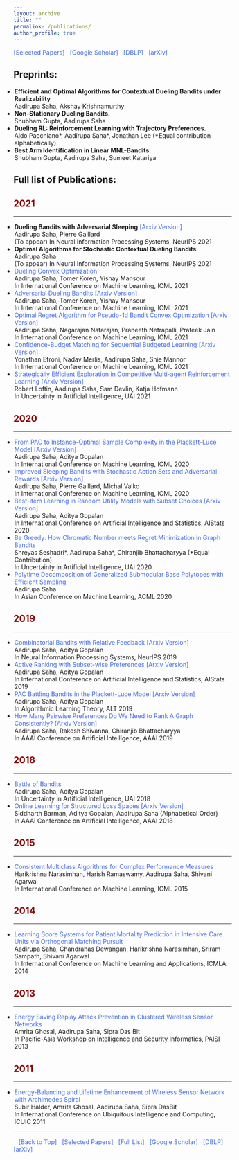```yaml
---
layout: archive
title: ""
permalink: /publications/
author_profile: true
---
```


<html>
<head>
<style>
a:link {
  color: RoyalBlue;
  background-color: transparent;
  text-decoration: none;
}

a:visited {
  color: SteelBlue;
  background-color: transparent;
  text-decoration: none;
}

a:hover {
  color: RoyalBlue;
  background-color: transparent;
  text-decoration: underline;
}

a:active {
  color: DarkRed;
  background-color: transparent;
  text-decoration: underline;
}
</style>  
</head>  
  
<body>
<a href="https://aadirupa.github.io#selected_publications">[Selected Papers]</a> &nbsp;
<a href="https://scholar.google.co.in/citations?user=7a49tQYAAAAJ&hl=en" target="_blank">[Google Scholar]</a> &nbsp;
<a href="https://dblp.org/pid/14/10003.html" target="_blank">[DBLP]</a> &nbsp;
<a href="https://arxiv.org/find/all/1/au:+saha_aadirupa/0/1/0/all/0/1" target="_blank">[arXiv]</a>  
  
<h2 style="color:SteelBlue;" vspace="0px;"><a id="preprints">Preprints:</a></h2>
  
<ul style="margin:1;padding:1">
  <li>  <b>Efficient and Optimal Algorithms for Contextual Dueling Bandits under Realizability</b> 
  <br>  Aadirupa Saha, Akshay Krishnamurthy</li>

  <li>  <b>Non-Stationary Dueling Bandits.</b> 
  <br>  Shubham Gupta, Aadirupa Saha</li>
  
  <li>  <b>Dueling RL: Reinforcement Learning with Trajectory Preferences.</b>
  <br>  Aldo Pacchiano*, Aadirupa Saha*, Jonathan Lee (*Equal contribution alphabetically)</li>
  
  <li>  <b>Best Arm Identification in Linear MNL-Bandits.</b> 
  <br>  Shubham Gupta, Aadirupa Saha, Sumeet Katariya</li>
    
</ul>  
  
<h2 style="color:SteelBlue;" vspace="-60px;"><a id="full_publications">Full list of Publications:</a></h2>
  
<h2 style="color:DarkRed;">2021</h2>  
<hr style="height:1px;border:none;color:#333;background-color:#333;" /> 
  
<ul style="margin:1;padding:1">
  <li>  <b>Dueling Bandits with Adversarial Sleeping</b> <a href="https://arxiv.org/abs/2107.02274" target="_blank" LINK="red"> [Arxiv Version]</a>
  <br>  Aadirupa Saha, Pierre Gaillard
  <br>  (To appear) In Neural Information Processing Systems, NeurIPS 2021</li>

  <li>  <b>Optimal Algorithms for Stochastic Contextual Dueling Bandits</b> 
  <br>  Aadirupa Saha
  <br>  (To appear) In Neural Information Processing Systems, NeurIPS 2021</li>
  
  <li>  <a href="http://proceedings.mlr.press/v139/saha21b.html" target="_blank">Dueling Convex Optimization</a>
  <br>  Aadirupa Saha, Tomer Koren, Yishay Mansour
  <br>  In International Conference on Machine Learning, ICML 2021</li>
  
  <li>  <a href="http://proceedings.mlr.press/v139/saha21a.html" target="_blank">Adversarial Dueling Bandits</a> <a href="https://arxiv.org/abs/2010.14563" target="_blank"> [Arxiv Version]</a>
 <br>  Aadirupa Saha, Tomer Koren, Yishay Mansour
  <br>  In International Conference on Machine Learning, ICML 2021</li>
    
  <li> <a href="http://proceedings.mlr.press/v139/saha21c.html" target="_blank">Optimal Regret Algorithm for Pseudo-1d Bandit Convex Optimization</a> <a href="https://arxiv.org/abs/2102.07387" target="_blank"> [Arxiv Version]</a>
  <br> Aadirupa Saha, Nagarajan Natarajan, Praneeth Netrapalli, Prateek Jain
  <br> In International Conference on Machine Learning, ICML 2021</li>

  <li> <a href="https://proceedings.mlr.press/v139/efroni21a.html" target="_blank">Confidence-Budget Matching for Sequential Budgeted Learning</a> <a href="https://arxiv.org/abs/2102.03400" target="_blank"> [Arxiv Version]</a>
  <br> Yonathan Efroni, Nadav Merlis, Aadirupa Saha, Shie Mannor
  <br> In International Conference on Machine Learning, ICML 2021</li>
  
   <li> <a href="https://www.auai.org/uai2021/pdf/uai2021.606.pdf" target="_blank">Strategically Efficient Exploration in Competitive Multi-agent Reinforcement Learning</a> <a href="https://arxiv.org/abs/2107.14698" target="_blank"> [Arxiv Version]</a>
  <br> Robert Loftin, Aadirupa Saha, Sam Devlin, Katja Hofmann
  <br> In Uncertainty in Artificial Intelligence, UAI 2021</li>

</ul>
 
<h2 style="color:DarkRed;">2020</h2>  
<hr style="height:1px;border:none;color:#333;background-color:#333;" /> 
  
<ul style="margin:1;padding:1">
  
  <li>  <a href="https://proceedings.mlr.press/v119/saha20b.html" target="_blank" LINK="red">From PAC to Instance-Optimal Sample Complexity in the Plackett-Luce Model</a> <a href="https://arxiv.org/abs/1903.00558" target="_blank"> [Arxiv Version]</a>
  <br>  Aadirupa Saha, Aditya Gopalan
  <br>  In International Conference on Machine Learning, ICML 2020</li>
  
  <li>  <a href="https://proceedings.mlr.press/v119/saha20a" target="_blank" LINK="red">Improved Sleeping Bandits with Stochastic Action Sets and Adversarial Rewards</a> <a href="https://arxiv.org/abs/2004.06248" target="_blank"> [Arxiv Version]</a>
  <br>  Aadirupa Saha, Pierre Gaillard, Michal Valko
  <br>  In International Conference on Machine Learning, ICML 2020</li>
    
  <li>  <a href="https://proceedings.mlr.press/v108/aadirupa-saha20a.html" target="_blank">Best-item Learning in Random Utility Models with Subset Choices</a> <a href="https://arxiv.org/abs/2002.07994" target="_blank"> [Arxiv Version]</a>
  <br> Aadirupa Saha, Aditya Gopalan
  <br>  In International Conference on Artificial Intelligence and Statistics, AIStats 2020</li>  
  
  <li> <a href="http://proceedings.mlr.press/v115/s20a.html" target="_blank">Be Greedy: How Chromatic Number meets Regret Minimization in Graph Bandits</a>
  <br> Shreyas Seshadri*, Aadirupa Saha*, Chiranjib Bhattacharyya (*Equal Contribution)
  <br> In Uncertainty in Artificial Intelligence, UAI 2020</li>
  
  <li>  <a href="http://proceedings.mlr.press/v129/saha20a.html" target="_blank" LINK="red">Polytime Decomposition of Generalized Submodular Base Polytopes with Efficient Sampling</a>
  <br>  Aadirupa Saha
  <br>  In Asian Conference on Machine Learning, ACML 2020</li>
</ul>  
  
<h2 style="color:DarkRed;">2019</h2>  
<hr style="height:1px;border:none;color:#333;background-color:#333;" /> 
  
<ul style="margin:1;padding:1">
   <li>  <a href="http://papers.nips.cc/paper/8384-combinatorial-bandits-with-relative-feedback" target="_blank">Combinatorial Bandits with Relative Feedback</a><a href="https://arxiv.org/abs/1903.00543" target="_blank"> [Arxiv Version]</a>
  <br>  Aadirupa Saha, Aditya Gopalan
  <br>  In Neural Information Processing Systems, NeurIPS 2019</li>
    
  <li>  <a href="https://proceedings.mlr.press/v89/saha19a" target="_blank">Active Ranking with Subset-wise Preferences</a> <a href="https://arxiv.org/abs/1810.10321" target="_blank"> [Arxiv Version]</a>
  <br> Aadirupa Saha, Aditya Gopalan
  <br>  In International Conference on Artificial Intelligence and Statistics, AIStats 2019</li>  
  
  <li>  <a href="http://proceedings.mlr.press/v98/saha19a.html" target="_blank">PAC Battling Bandits in the Plackett-Luce Model</a> <a href="https://arxiv.org/abs/1808.04008" target="_blank"> [Arxiv Version]</a>
  <br>  Aadirupa Saha, Aditya Gopalan
  <br>  In Algorithmic Learning Theory, ALT 2019</li>  
  
  <li>  <a href="https://ojs.aaai.org//index.php/AAAI/article/view/5182" target="_blank">How Many Pairwise Preferences Do We Need to Rank A Graph Consistently?</a> <a href="https://arxiv.org/abs/1811.02161" target="_blank"> [Arxiv Version]</a>
  <br>  Aadirupa Saha, Rakesh Shivanna, Chiranjib Bhattacharyya
  <br>  In AAAI Conference on Artificial Intelligence, AAAI 2019</li>  
</ul>  
    
<h2 style="color:DarkRed;">2018</h2>  
<hr style="height:1px;border:none;color:#333;background-color:#333;" /> 

<ul style="margin:1;padding:1">
  <li>  <a href="http://auai.org/uai2018/proceedings/papers/290.pdf" target="_blank">Battle of Bandits</a> 
  <br>  Aadirupa Saha, Aditya Gopalan
  <br> In Uncertainty in Artificial Intelligence, UAI 2018</li>
  
  <li>  <a href="https://www.aaai.org/ocs/index.php/AAAI/AAAI18/paper/viewFile/16518/16537" target="_blank">Online Learning for Structured Loss Spaces</a> <a href="https://arxiv.org/abs/1706.04125" target="_blank"> [Arxiv Version]</a>
  <br>  Siddharth Barman, Aditya Gopalan, Aadirupa Saha (Alphabetical Order)
  <br>  In AAAI Conference on Artificial Intelligence, AAAI 2018</li>  
</ul>  
  
<h2 style="color:DarkRed;">2015</h2>  
<hr style="height:1px;border:none;color:#333;background-color:#333;" />  

<ul style="margin:1;padding:1">
  <li>  <a href="http://proceedings.mlr.press/v37/narasimhanb15.pdf" target="_blank" LINK="red">Consistent Multiclass Algorithms for Complex Performance Measures</a>
  <br>  Harikrishna Narasimhan, Harish Ramaswamy, Aadirupa Saha, Shivani Agarwal
  <br>  In International Conference on Machine Learning, ICML 2015</li>
</ul>  
    
<h2 style="color:DarkRed;">2014</h2>  
<hr style="height:1px;border:none;color:#333;background-color:#333;" />   
  
<ul style="margin:1;padding:1">
  <li>  <a href="https://ieeexplore.ieee.org/document/7033097" target="_blank" LINK="red">Learning Score Systems for Patient Mortality Prediction in Intensive Care Units via Orthogonal Matching Pursuit</a> 
  <br>  Aadirupa Saha, Chandrahas Dewangan, Harikrishna Narasimhan, Sriram Sampath, Shivani Agarwal
  <br>  In International Conference on Machine Learning and Applications, ICMLA 2014</li>
</ul>  
  
<h2 style="color:DarkRed;">2013</h2>  
<hr style="height:1px;border:none;color:#333;background-color:#333;" />   
  
<ul style="margin:1;padding:1">
  <li>  <a href="https://link.springer.com/chapter/10.1007/978-3-642-39693-9_9" target="_blank" LINK="red">Energy Saving Replay Attack Prevention in Clustered Wireless Sensor Networks</a> 
  <br>  Amrita Ghosal, Aadirupa Saha, Sipra Das Bit
  <br>  In Pacific-Asia Workshop on Intelligence and Security Informatics, PAISI 2013</li>
</ul>  
  
<h2 style="color:DarkRed;">2011</h2>  
<hr style="height:1px;border:none;color:#333;background-color:#333;" />   
  
<ul style="margin:1;padding:1">
  <li>  <a href="https://link.springer.com/chapter/10.1007/978-3-642-23641-9_34" target="_blank" LINK="red">Energy-Balancing and Lifetime Enhancement of Wireless
Sensor Network with Archimedes Spiral</a> 
  <br>  Subir Halder, Amrita Ghosal, Aadirupa Saha, Sipra DasBit
  <br>  In International Conference on Ubiquitous Intelligence and Computing, ICUIC 2011</li>
</ul>    
    
<hr style="color:black;">

&nbsp;&nbsp;
<a href="https://aadirupa.github.io/publications#full_publications">[Back to Top]</a> &nbsp;
<a href="https://aadirupa.github.io#selected_publications">[Selected Papers]</a> &nbsp;
<a href="https://aadirupa.github.io/publications#full_publications" target="_blank">[Full List]</a> &nbsp;
<a href="https://scholar.google.co.in/citations?user=7a49tQYAAAAJ&hl=en" target="_blank">[Google Scholar]</a> &nbsp;
<a href="https://dblp.org/pid/14/10003.html" target="_blank">[DBLP]</a> &nbsp;
<a href="https://arxiv.org/find/all/1/au:+saha_aadirupa/0/1/0/all/0/1" target="_blank">[arXiv]</a>   

</body>
</html>
